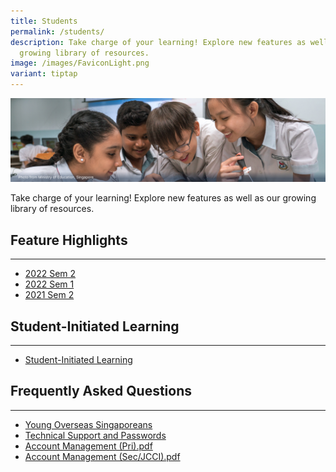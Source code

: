 ```yaml
---
title: Students
permalink: /students/
description: Take charge of your learning! Explore new features as well as our
  growing library of resources.
image: /images/FaviconLight.png
variant: tiptap
---
```

<img alt="Students" src="/images/1Student/Students%20Hero.png">
<p>Take charge of your learning! Explore new features as well as our growing library of resources.</p>
<h2 id="feature-highlights">Feature Highlights</h2>
<hr>
<ul><li><a target="_blank" href="/students/feature-highlights/2022-sem2/">2022 Sem 2</a></li>
  <li><a target="_blank" href="/students/feature-highlights/2022-sem1/">2022 Sem 1</a></li>
  <li><a target="_blank" href="/students/feature-highlights/2021-sem2/">2021 Sem 2</a></li></ul>
<h2 id="student-initiated-learning">Student-Initiated Learning</h2>
<hr>
<ul><li><a target="_blank" href="/students/student-initiated-learning/">Student-Initiated Learning</a></li></ul>
<h2 id="frequently-asked-questions">Frequently Asked Questions</h2>
<hr>
<ul><li><a target="_blank" href="/students/frequently-asked-questions/young-overseas-singaporeans/">Young Overseas Singaporeans</a></li>
<li><a target="_blank" href="/students/frequently-asked-questions/technical-support-and-passwords/">Technical Support and Passwords</a></li>
<li><a target="_blank" href="/files/Login%20Troubleshooting/SLS%20Account%20Management%20-%20Guide%20for%20Students%20(Pri).pdf">Account Management (Pri).pdf</a></li>
<li>
<a target="_blank" href="/files/Login%20Troubleshooting/SLS%20Account%20Management%20-%20Guide%20for%20Students%20(SecJCCI).pdf">Account Management (Sec/JCCI).pdf</a></li></ul>